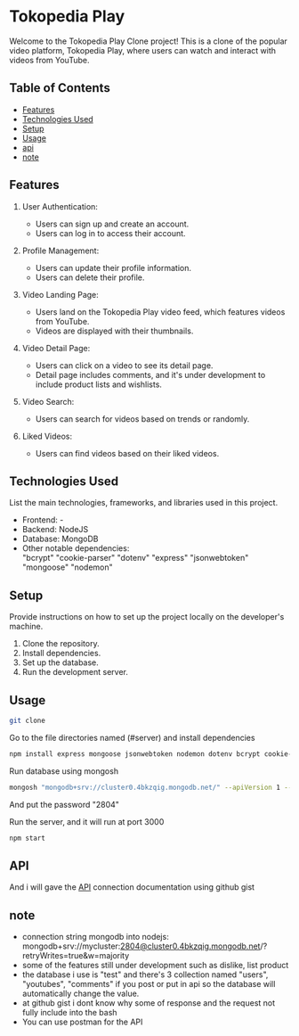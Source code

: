 # Tokopedia Play 

Welcome to the Tokopedia Play Clone project! This is a clone of the popular video platform, Tokopedia Play, where users can watch and interact with videos from YouTube.

## Table of Contents

- [Features](#features)
- [Technologies Used](#technologies-used)
- [Setup](#setup)
- [Usage](#usage)
- [api](#api)
- [note](#note)

## Features

1. User Authentication:
   - Users can sign up and create an account.
   - Users can log in to access their account.

2. Profile Management:
   - Users can update their profile information.
   - Users can delete their profile.

3. Video Landing Page:
   - Users land on the Tokopedia Play video feed, which features videos from YouTube.
   - Videos are displayed with their thumbnails.

4. Video Detail Page:
   - Users can click on a video to see its detail page.
   - Detail page includes comments, and it's under development to include product lists and wishlists.

5. Video Search:
   - Users can search for videos based on trends or randomly.

6. Liked Videos:
   - Users can find videos based on their liked videos.

## Technologies Used

List the main technologies, frameworks, and libraries used in this project.

- Frontend: -
- Backend: NodeJS
- Database: MongoDB
- Other notable dependencies:     
    "bcrypt"
    "cookie-parser"
    "dotenv"
    "express"
    "jsonwebtoken"
    "mongoose"
    "nodemon"

## Setup

Provide instructions on how to set up the project locally on the developer's machine.

1. Clone the repository.
2. Install dependencies.
3. Set up the database.
4. Run the development server.

## Usage

```bash
git clone
```

Go to the file directories named (#server) and install dependencies
```bash
npm install express mongoose jsonwebtoken nodemon dotenv bcrypt cookie-parser
```

Run database using mongosh
```bash
mongosh "mongodb+srv://cluster0.4bkzqig.mongodb.net/" --apiVersion 1 --username mycluster
```

And put the password "2804"

Run the server, and it will run at port 3000
```bash
npm start
```
## API
And i will gave the [API](https://gist.github.com/Lionel-nmJV/3a5588d5a0ca0ac96deccb444c354e47) connection documentation using github gist

## note

- connection string mongodb into nodejs: mongodb+srv://mycluster:2804@cluster0.4bkzqig.mongodb.net/?retryWrites=true&w=majority
- some of the features still under development such as dislike, list product
- the database i use is "test" and there's 3 collection named "users", "youtubes", "comments" if you post or put in api so the database
will automatically change the value.
- at github gist i dont know why some of response and the request not fully include into the bash
- You can use postman for the API

